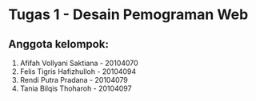 # Tugas 1 - Desain Pemograman Web

## Anggota kelompok:
1. Afifah Vollyani Saktiana - 20104070
2. Felis Tigris Hafizhulloh - 20104094
3. Rendi Putra Pradana - 20104079
4. Tania Bilqis Thoharoh - 20104097